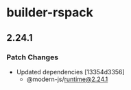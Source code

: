 # builder-rspack

## 2.24.1

### Patch Changes

- Updated dependencies [13354d3356]
  - @modern-js/runtime@2.24.1
